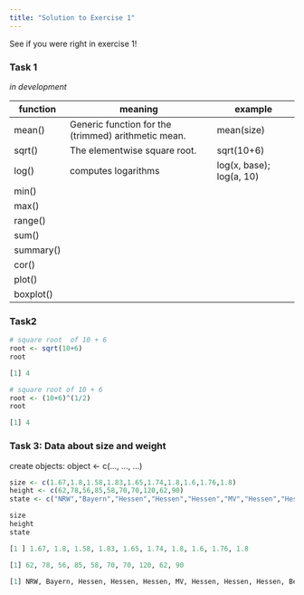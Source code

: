 ```yaml
---
title: "Solution to Exercise 1"
---
```


See if you were right in exercise 1!

<!--more-->
### Task 1
*in development*

| function | meaning | example |
|---------|-------|---------|
| mean()  | Generic function for the (trimmed) arithmetic mean. | mean(size) |
| sqrt()        | The elementwise square root.      |   sqrt(10+6) |
| log()         | computes logarithms     |    log(x, base); log(a, 10) |
| min()         |   |   |
| max()         |   |   |
| range()       |   |   |
| sum()         |   |   |
| summary()     |   |   |
| cor()         |   |   |
| plot()        |   |   |
| boxplot()     |   |   |



### Task2
```r
# square root  of 10 + 6
root <- sqrt(10+6)
root

[1] 4
```

```r
# square root of 10 + 6
root <- (10+6)^(1/2)
root

[1] 4
```

### Task 3: Data about size and weight

create objects: object  <-  c(..., ..., ...)

```r
size <- c(1.67,1.8,1.58,1.83,1.65,1.74,1.8,1.6,1.76,1.8)
height <- c(62,78,56,85,58,70,70,120,62,90)
state <- c("NRW","Bayern","Hessen","Hessen","Hessen","MV","Hessen","Hessen","Hessen","Berlin")

size
height
state

[1 ] 1.67, 1.8, 1.58, 1.83, 1.65, 1.74, 1.8, 1.6, 1.76, 1.8

[1] 62, 78, 56, 85, 58, 70, 70, 120, 62, 90

[1] NRW, Bayern, Hessen, Hessen, Hessen, MV, Hessen, Hessen, Hessen, Berlin
```
